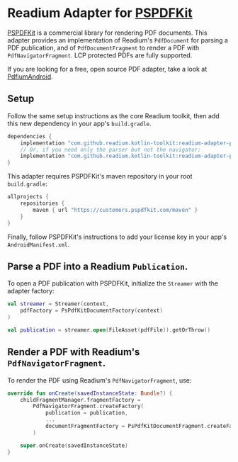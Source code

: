 # Readium Adapter for [PSPDFKit](https://pspdfkit.com/)

[PSPDFKit](https://pspdfkit.com/) is a commercial library for rendering PDF documents. This adapter provides an implementation of Readium's `PdfDocument` for parsing a PDF publication, and of `PdfDocumentFragment` to render a PDF with `PdfNavigatorFragment`. LCP protected PDFs are fully supported.

If you are looking for a free, open source PDF adapter, take a look at [PdfiumAndroid](../pdfium).

## Setup

Follow the same setup instructions as the core Readium toolkit, then add this new dependency in your app's `build.gradle`.

```gradle
dependencies {
    implementation "com.github.readium.kotlin-toolkit:readium-adapter-pspdfkit:$readium_version"
    // Or, if you need only the parser but not the navigator:
    implementation "com.github.readium.kotlin-toolkit:readium-adapter-pspdfkit-document:$readium_version"
}
```

This adapter requires PSPDFKit's maven repository in your root `build.gradle`:

```gradle
allprojects {
    repositories {
        maven { url "https://customers.pspdfkit.com/maven" }
    }
}
```

Finally, follow PSPDFKit's instructions to add your license key in your app's `AndroidManifest.xml`.

## Parse a PDF into a Readium `Publication`.

To open a PDF publication with PSPDFKit, initialize the `Streamer` with the adapter factory: 

```kotlin
val streamer = Streamer(context,
    pdfFactory = PsPdfKitDocumentFactory(context)
)

val publication = streamer.open(FileAsset(pdfFile)).getOrThrow()
```

## Render a PDF with Readium's `PdfNavigatorFragment`.

To render the PDF using Readium's `PdfNavigatorFragment`, use:

```kotlin
override fun onCreate(savedInstanceState: Bundle?) {
    childFragmentManager.fragmentFactory =
        PdfNavigatorFragment.createFactory(
            publication = publication,
            ...
            documentFragmentFactory = PsPdfKitDocumentFragment.createFactory(requireContext())
        )

    super.onCreate(savedInstanceState)
}
```

